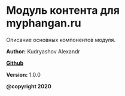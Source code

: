 # Модуль контента для myphangan.ru

Описание основных компонентов модуля.

**Author:** Kudryashov Alexandr

[**Github**](https://github.com/modecry/myPanghan)

**Version:** 1.0.0

**@copyright 2020**
